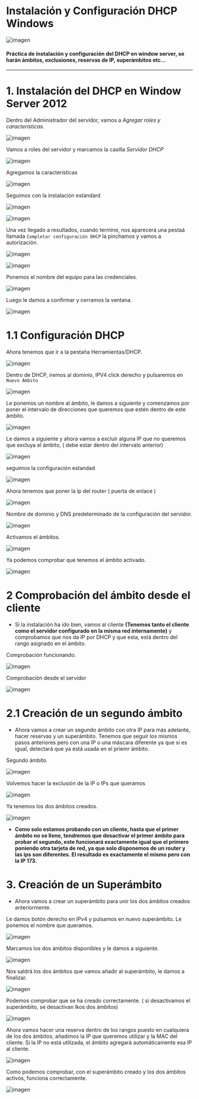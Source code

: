 
# Instalación y Configuración DHCP Windows

![imagen](./img/portada.png)

#### Práctica de instalación y configuración del DHCP en window server, se harán ámbitos, exclusiones, reservas de IP, superámbitos etc...

---

# 1. Instalación del DHCP en Window Server 2012

Dentro del Administrador del servidor, vamos a *Agregar roles y características.*

![imagen](./img/00.png)

Vamos a roles del servidor y marcamos la casilla *Servidor DHCP*

![imagen](./img/01.png)

Agregamos la características

![imagen](./img/02.png)

Seguimos con la instalación estándard

![imagen](./img/03.png)

![imagen](./img/04.png)

Una vez llegado a resultados, cuando termine, nos aparecerá una pestaá llamada `Completar configuración DHCP` la pinchamos y vamos a autorización.

![imagen](./img/05.png)

![imagen](./img/06.png)

Ponemos el nombre del equipo para las credenciales.

![imagen](./img/07.png)

Luego le damos a confirmar y cerramos la ventana.

![imagen](./img/08.png)

# 1.1 Configuración DHCP

Ahora tenemos que ir a la pestaña Herramientas/DHCP.

![imagen](./img/09.png)

Dentro de DHCP, iremos al dominio, IPV4 click derecho y pulsaremos en `Nuevo Ámbito`

![imagen](./img/10.png)

Le ponemos un nombre al ámbito, le damos a siguiente y comenzamos por poner el intervalo de direcciones que queremos que estén dentro de este ámbito.

![imagen](./img/11.png)

Le damos a siguiente y ahora vamos a excluir alguna IP que no queremos que excluya el ámbito, ( debe estar dentro del intervalo anterior)

![imagen](./img/12.png)

seguimos la configuración estandad

![imagen](./img/13.png)

Ahora tenemos que poner la ip del router ( puerta de enlace )

![imagen](./img/14.png)

Nombre de dominio y DNS predeterminado de la configuración del servidor.

![imagen](./img/15.png)

Activamos el ámbitos.

![imagen](./img/16.png)

Ya podemos comprobar que tenemos el ámbito activado.

![imagen](./img/17.png)

# 2 Comprobación del ámbito desde el cliente

+ Si la instalación ha ido bien, vamos al cliente **(Tenemos tanto el cliente como el servidor configurado en la misma red internamente)** y comprobamos que nos da IP por DHCP y que esta, está dentro del rango asignado en el ámbito.

Comprobación funcionando.

![imagen](./img/18.png)

Comprobación desde el servidor

![imagen](./img/19.png)

# 2.1 Creación de un segundo ámbito

+ Ahora vamos a crear un segundo ámbito con otra IP para más adelante, hacer reservas y un superámbito. Tenemos que seguir los mismos pasos anteriores pero con una IP o una máscara diferente ya que si es igual, detectará que ya está usada en el priemr ámbito.

Segundo ámbito

![imagen](./img/20.png)

Volvemos hacer la exclusión de la IP o IPs que queramos

![imagen](./img/21.png)

Ya tenemos los dos ámbitos creados.

![imagen](./img/22.png)

+ **Como solo estamos probando con un cliente, hasta que el primer ámbito no se llene, tendremos que desactivar el primer ámbito para probar el segundo, este funcionará exactamente igual que el primero poniendo otra tarjeta de red, ya que solo disponemos de un router y las ips son diferentes. El resultado es exactamente el mismo pero con la IP 173.**

# 3. Creación de un Superámbito

+ Ahora vamos a crear un superámbito para unir los dos ámbitos creados anteriormente.

Le damos botón derecho en IPv4 y pulsamos en nuevo superámbito. Le ponemos el nombre que queramos.

![imagen](./img/23.png)

Marcamos los dos ámbitos disponibles y le damos a siguiente.

![imagen](./img/24.png)

Nos saldrá los dos ámbitos que vamos añadir al superámbito, le damos a finalizar.

![imagen](./img/25.png)

Podemos comprobar que se ha creado correctamente. ( si desactivamos el superámbito, se desactivan lkos dos ámbitos)

![imagen](./img/26.png)

Ahora vamos hacer una reserva dentro de los rangos puesto en cualquiera de los dos ámbitos, añadimos la IP que queremos utilizar y la MAC del cliente. Si la IP no está utilizada, el ámbito agregará automáticamente esa IP al cliente.

![imagen](./img/27.png)

Como podemos comprobar, con el superámbito creado y los dos ámbitos activos, funciona correctamente.

![imagen](./img/28.png)

